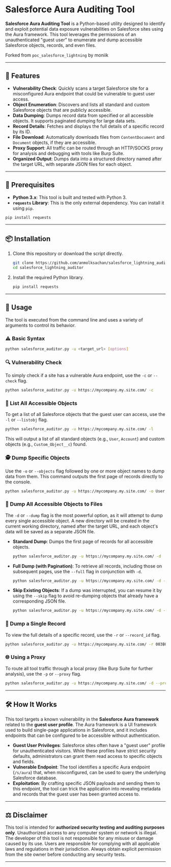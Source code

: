 # Salesforce Aura Auditing Tool

**Salesforce Aura Auditing Tool** is a Python-based utility designed to identify and exploit potential data exposure vulnerabilities on Salesforce sites using the Aura framework. This tool leverages the permissions of an unauthenticated "guest user" to enumerate and dump accessible Salesforce objects, records, and even files.

Forked from `poc_salesforce_lightning` by moniik

-----

## 🚀 Features

  * **Vulnerability Check**: Quickly scans a target Salesforce site for a misconfigured Aura endpoint that could be vulnerable to guest user access.
  * **Object Enumeration**: Discovers and lists all standard and custom Salesforce objects that are publicly accessible.
  * **Data Dumping**: Dumps record data from specified or all accessible objects. It supports paginated dumping for large data sets.
  * **Record Details**: Fetches and displays the full details of a specific record by its ID.
  * **File Download**: Automatically downloads files from `ContentDocument` and `Document` objects, if they are accessible.
  * **Proxy Support**: All traffic can be routed through an HTTP/SOCKS proxy for analysis and debugging with tools like Burp Suite.
  * **Organized Output**: Dumps data into a structured directory named after the target URL, with separate JSON files for each object.

-----

## 🔧 Prerequisites

  * **Python 3.x**: This tool is built and tested with Python 3.
  * **`requests` Library**: This is the only external dependency. You can install it using `pip`.

<!-- end list -->

```bash
pip install requests
```

-----

## 📦 Installation

1.  Clone this repository or download the script directly.

    ```bash
    git clone https://github.com/anmolksachan/salesforce_lightning_auditor.git
    cd salesforce_lightning_auditor
    ```

2.  Install the required Python library.

    ```bash
    pip install requests
    ```

-----

## 📝 Usage

The tool is executed from the command line and uses a variety of arguments to control its behavior.

### ⚠️ Basic Syntax

```bash
python salesforce_auditor.py -u <target_url> [options]
```

### 🔍 Vulnerability Check

To simply check if a site has a vulnerable Aura endpoint, use the `-c` or `--check` flag.

```bash
python salesforce_auditor.py -u https://mycompany.my.site.com/ -c
```

### 📃 List All Accessible Objects

To get a list of all Salesforce objects that the guest user can access, use the `-l` or `--listobj` flag.

```bash
python salesforce_auditor.py -u https://mycompany.my.site.com/ -l
```

This will output a list of all standard objects (e.g., `User`, `Account`) and custom objects (e.g., `Custom_Object__c`) found.

### 🕵️ Dump Specific Objects

Use the `-o` or `--objects` flag followed by one or more object names to dump data from them. This command outputs the first page of records directly to the console.

```bash
python salesforce_auditor.py -u https://mycompany.my.site.com/ -o User Account
```

### 💾 Dump All Accessible Objects to Files

The `-d` or `--dump` flag is the most powerful option, as it will attempt to dump every single accessible object. A new directory will be created in the current working directory, named after the target URL, and each object's data will be saved as a separate JSON file.

  * **Standard Dump**: Dumps the first page of records for all accessible objects.

    ```bash
    python salesforce_auditor.py -u https://mycompany.my.site.com/ -d
    ```

  * **Full Dump (with Pagination)**: To retrieve all records, including those on subsequent pages, use the `--full` flag in conjunction with `-d`.

    ```bash
    python salesforce_auditor.py -u https://mycompany.my.site.com/ -d --full
    ```

  * **Skip Existing Objects**: If a dump was interrupted, you can resume it by using the `--skip` flag to avoid re-dumping objects that already have a corresponding JSON file.

    ```bash
    python salesforce_auditor.py -u https://mycompany.my.site.com/ -d --skip
    ```

### 📄 Dump a Single Record

To view the full details of a specific record, use the `-r` or `--record_id` flag.

```bash
python salesforce_auditor.py -u https://mycompany.my.site.com/ -r 003B000000y81J8IAI
```

### 🌐 Using a Proxy

To route all tool traffic through a local proxy (like Burp Suite for further analysis), use the `-p` or `--proxy` flag.

```bash
python salesforce_auditor.py -u https://mycompany.my.site.com/ -d --proxy http://127.0.0.1:8080
```

-----

## 🛠️ How It Works

This tool targets a known vulnerability in the **Salesforce Aura framework** related to the **guest user profile**. The Aura framework is a UI framework used to build single-page applications in Salesforce, and it includes endpoints that can be configured to be accessible without authentication.

  * **Guest User Privileges**: Salesforce sites often have a "guest user" profile for unauthenticated visitors. While these profiles have strict security defaults, administrators can grant them read access to specific objects and fields.
  * **Vulnerable Endpoint**: The tool identifies a specific Aura endpoint (`/s/aura`) that, when misconfigured, can be used to query the underlying Salesforce database.
  * **Exploitation**: By crafting specific JSON payloads and sending them to this endpoint, the tool can trick the application into revealing metadata and records that the guest user has been granted access to.

-----

## ⚖️ Disclaimer

This tool is intended for **authorized security testing and auditing purposes only**. Unauthorized access to any computer system or network is illegal. The developer of this tool is not responsible for any misuse or damage caused by its use. Users are responsible for complying with all applicable laws and regulations in their jurisdiction. Always obtain explicit permission from the site owner before conducting any security tests.

-----
